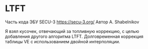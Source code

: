 # LTFT
Часть кода ЭБУ SECU-3 https://secu-3.org/
Автор A. Shabelnikov

Я взял кусочек, отвечающий за топливную коррекцию, с целью добавления другого алгоритма LTFT.
Долговременная коррекция таблицы VE с использованием двойной интерполяции.
